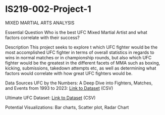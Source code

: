 # IS219-002-Project-1
MIXED MARTIAL ARTS ANALYSIS

Essential Question
Who is the best UFC Mixed Martial Artist and what factors correlate with their success?

Description
This project seeks to explore t which UFC fighter would be the most accomplished UFC fighter in terms of overall statistics in regards to wins in normal matches or in championship rounds, but also which UFC fighter would be the greatest in the different facets of MMA such as boxing, kicking, submissions, takedown attempts etc, as well as determining what factors would correlate with how great UFC fighters would be.

Data Sources
UFC by the Numbers: A Deep Dive into Fighters, Matches, and Events from 1993 to 2023: [Link to Dataset](https://www.gigasheet.com/sample-data/ufccsv) (CSV)

Ultimate UFC Dataset: [Link to Dataset](https://www.kaggle.com/datasets/mdabbert/ultimate-ufc-dataset)  (CSV)

Potential Visualizations: Bar charts, Scatter plot, Radar Chart

